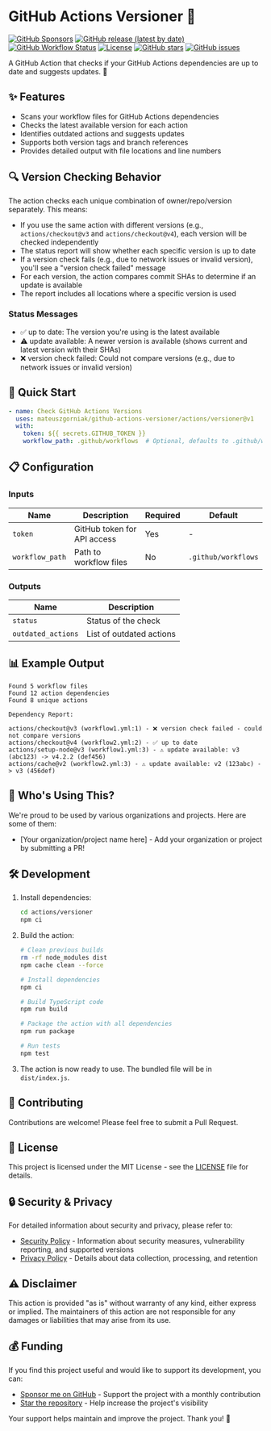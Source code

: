 # GitHub Actions Versioner 🔄

[![GitHub Sponsors](https://img.shields.io/github/sponsors/mateuszgorniak?style=for-the-badge)](https://github.com/sponsors/mateuszgorniak)
[![GitHub release (latest by date)](https://img.shields.io/github/v/release/mateuszgorniak/github-actions-versioner?style=for-the-badge)](https://github.com/mateuszgorniak/github-actions-versioner/releases)
[![GitHub Workflow Status](https://img.shields.io/github/actions/workflow/status/mateuszgorniak/github-actions-versioner/ci.yml?style=for-the-badge)](https://github.com/mateuszgorniak/github-actions-versioner/actions)
[![License](https://img.shields.io/github/license/mateuszgorniak/github-actions-versioner?style=for-the-badge)](LICENSE)
[![GitHub stars](https://img.shields.io/github/stars/mateuszgorniak/github-actions-versioner?style=for-the-badge)](https://github.com/mateuszgorniak/github-actions-versioner/stargazers)
[![GitHub issues](https://img.shields.io/github/issues/mateuszgorniak/github-actions-versioner?style=for-the-badge)](https://github.com/mateuszgorniak/github-actions-versioner/issues)

A GitHub Action that checks if your GitHub Actions dependencies are up to date and suggests updates. 🚀

## ✨ Features

- Scans your workflow files for GitHub Actions dependencies
- Checks the latest available version for each action
- Identifies outdated actions and suggests updates
- Supports both version tags and branch references
- Provides detailed output with file locations and line numbers

## 🔍 Version Checking Behavior

The action checks each unique combination of owner/repo/version separately. This means:

- If you use the same action with different versions (e.g., `actions/checkout@v3` and `actions/checkout@v4`), each version will be checked independently
- The status report will show whether each specific version is up to date
- If a version check fails (e.g., due to network issues or invalid version), you'll see a "version check failed" message
- For each version, the action compares commit SHAs to determine if an update is available
- The report includes all locations where a specific version is used

### Status Messages

- ✅ up to date: The version you're using is the latest available
- ⚠️ update available: A newer version is available (shows current and latest version with their SHAs)
- ❌ version check failed: Could not compare versions (e.g., due to network issues or invalid version)

## 🚀 Quick Start

```yaml
- name: Check GitHub Actions Versions
  uses: mateuszgorniak/github-actions-versioner/actions/versioner@v1
  with:
    token: ${{ secrets.GITHUB_TOKEN }}
    workflow_path: .github/workflows  # Optional, defaults to .github/workflows
```

## 📋 Configuration

### Inputs

| Name | Description | Required | Default |
|------|-------------|----------|---------|
| `token` | GitHub token for API access | Yes | - |
| `workflow_path` | Path to workflow files | No | `.github/workflows` |

### Outputs

| Name | Description |
|------|-------------|
| `status` | Status of the check |
| `outdated_actions` | List of outdated actions |

## 📊 Example Output

```
Found 5 workflow files
Found 12 action dependencies
Found 8 unique actions

Dependency Report:

actions/checkout@v3 (workflow1.yml:1) - ❌ version check failed - could not compare versions
actions/checkout@v4 (workflow2.yml:2) - ✅ up to date
actions/setup-node@v3 (workflow1.yml:3) - ⚠️ update available: v3 (abc123) -> v4.2.2 (def456)
actions/cache@v2 (workflow2.yml:3) - ⚠️ update available: v2 (123abc) -> v3 (456def)
```

## 🏢 Who's Using This?

We're proud to be used by various organizations and projects. Here are some of them:

- [Your organization/project name here] - Add your organization or project by submitting a PR!

## 🛠️ Development

1. Install dependencies:
   ```bash
   cd actions/versioner
   npm ci
   ```

2. Build the action:
   ```bash
   # Clean previous builds
   rm -rf node_modules dist
   npm cache clean --force

   # Install dependencies
   npm ci

   # Build TypeScript code
   npm run build

   # Package the action with all dependencies
   npm run package

   # Run tests
   npm test
   ```

3. The action is now ready to use. The bundled file will be in `dist/index.js`.

## 🤝 Contributing

Contributions are welcome! Please feel free to submit a Pull Request.

## 📄 License

This project is licensed under the MIT License - see the [LICENSE](LICENSE) file for details.

## 🔒 Security & Privacy

For detailed information about security and privacy, please refer to:
- [Security Policy](SECURITY.md) - Information about security measures, vulnerability reporting, and supported versions
- [Privacy Policy](PRIVACY.md) - Details about data collection, processing, and retention

## ⚠️ Disclaimer

This action is provided "as is" without warranty of any kind, either express or implied. The maintainers of this action are not responsible for any damages or liabilities that may arise from its use.

## 💰 Funding

If you find this project useful and would like to support its development, you can:

- [Sponsor me on GitHub](https://github.com/sponsors/mateuszgorniak) - Support the project with a monthly contribution
- [Star the repository](https://github.com/mateuszgorniak/github-actions-versioner) - Help increase the project's visibility

Your support helps maintain and improve the project. Thank you! 🙏
